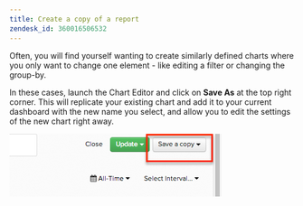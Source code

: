 ```yaml
---
title: Create a copy of a report
zendesk_id: 360016506532
---
```


Often, you will find yourself wanting to create similarly defined charts where you only want to change one element - like editing a filter or changing the group-by.

In these cases, launch the Chart Editor and click on **Save As** at the top right corner. This will replicate your existing chart and add it to your current dashboard with the new name you select, and allow you to edit the settings of the new chart right away.

![2015-01-14\_1004.png](../../assets/2015-01-14_1004.png)
